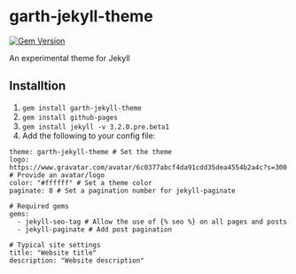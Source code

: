 # garth-jekyll-theme

[![Gem Version](https://badge.fury.io/rb/garth-jekyll-theme.svg)](https://badge.fury.io/rb/garth-jekyll-theme)

An experimental theme for Jekyll

## Installtion

1. `gem install garth-jekyll-theme`
2. `gem install github-pages`
3. `gem install jekyll -v 3.2.0.pre.beta1`
4. Add the following to your config file:
  ```
  theme: garth-jekyll-theme # Set the theme
  logo: https://www.gravatar.com/avatar/6c0377abcf4da91cdd35dea4554b2a4c?s=300 # Provide an avatar/logo
  color: "#ffffff" # Set a theme color
  paginate: 8 # Set a pagination number for jekyll-paginate

  # Required gems
  gems:
    - jekyll-seo-tag # Allow the use of {% seo %} on all pages and posts
    - jekyll-paginate # Add post pagination

  # Typical site settings
  title: "Website title"
  description: "Website description"
  ```
